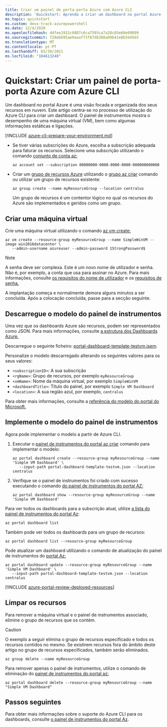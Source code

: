 ```yaml
---
title: Criar um painel de porta-porta Azure com Azure CLI
description: 'Quickstart: Aprenda a criar um dashboard no portal Azure utilizando o Azure CLI. Um dashboard é uma visão focada e organizada dos seus recursos em nuvem.'
ms.topic: quickstart
ms.custom: devx-track-azurepowershell
ms.date: 12/4/2020
ms.openlocfilehash: ddfee1932c6887c6ca7593ca7a28c03e68e09899
ms.sourcegitcommit: f28ebb95ae9aaaff3f87d8388a09b41e0b3445b5
ms.translationtype: MT
ms.contentlocale: pt-PT
ms.lasthandoff: 03/30/2021
ms.locfileid: "104613248"
---
```

# <a name="quickstart-create-an-azure-portal-dashboard-with-azure-cli"></a>Quickstart: Criar um painel de porta-porta Azure com Azure CLI

Um dashboard no portal Azure é uma visão focada e organizada dos seus recursos em nuvem. Este artigo centra-se no processo de utilização do Azure CLI para criar um dashboard.
O painel de instrumentos mostra o desempenho de uma máquina virtual (VM), bem como algumas informações estáticas e ligações.


[!INCLUDE [azure-cli-prepare-your-environment.md](../../includes/azure-cli-prepare-your-environment.md)]

- Se tiver várias subscrições do Azure, escolha a subscrição adequada para faturar os recursos.
Selecione uma subscrição utilizando o comando [conjunto de conta az:](/cli/azure/account#az_account_set)

  ```azurecli
  az account set --subscription 00000000-0000-0000-0000-000000000000
  ```

- Criar um [grupo de recursos Azure](../azure-resource-manager/management/overview.md) utilizando o [grupo az criar](/cli/azure/group#az_group_create) comando ou utilizar um grupo de recursos existente:

  ```azurecli
  az group create --name myResourceGroup --location centralus
  ```

   Um grupo de recursos é um contentor lógico no qual os recursos do Azure são implementados e geridos como um grupo.

## <a name="create-a-virtual-machine"></a>Criar uma máquina virtual

Crie uma máquina virtual utilizando o comando [az vm create:](/cli/azure/vm#az_vm_create)

```azurecli
az vm create --resource-group myResourceGroup --name SimpleWinVM --image win2016datacenter \
   --admin-username azureuser --admin-password 1StrongPassword$
```

> [!Note]
> A senha deve ser complexa.
> Este é um novo nome de utilizador e senha.
> Não é, por exemplo, a conta que usa para assinar no Azure.
> Para mais informações, consulte [os requisitos do nome de utilizador](../virtual-machines/windows/faq.md#what-are-the-username-requirements-when-creating-a-vm) e os [requisitos de senha.](../virtual-machines/windows/faq.md#what-are-the-password-requirements-when-creating-a-vm)

A implantação começa e normalmente demora alguns minutos a ser concluída.
Após a colocação concluída, passe para a secção seguinte.

## <a name="download-the-dashboard-template"></a>Descarregue o modelo do painel de instrumentos

Uma vez que os dashboards Azure são recursos, podem ser representados como JSON.
Para mais informações, consulte [a estrutura dos Dashboards Azure.](./azure-portal-dashboards-structure.md)

Descarregue o seguinte ficheiro: [portal-dashboard-template-testvm.jsem](https://raw.githubusercontent.com/Azure/azure-docs-powershell-samples/master/azure-portal/portal-dashboard-template-testvm.json).

Personalize o modelo descarregado alterando os seguintes valores para os seus valores:

* `<subscriptionID>`: A sua subscrição
* `<rgName>`: Grupo de recursos, por exemplo `myResourceGroup`
* `<vmName>`: Nome da máquina virtual, por exemplo `SimpleWinVM`
* `<dashboardTitle>`: Título do painel, por exemplo `Simple VM Dashboard`
* `<location>`: A sua região azul, por exemplo, `centralus`

Para obter mais informações, consulte a [referência do modelo do portal do Microsoft.](/azure/templates/microsoft.portal/dashboards)

## <a name="deploy-the-dashboard-template"></a>Implemente o modelo do painel de instrumentos

Agora pode implementar o modelo a partir de Azure CLI.

1. Executar o [painel de instrumentos do portal az criar](/cli/azure/ext/portal/portal/dashboard#ext_portal_az_portal_dashboard_create) comando para implementar o modelo:

   ```azurecli
   az portal dashboard create --resource-group myResourceGroup --name 'Simple VM Dashboard' \
      --input-path portal-dashboard-template-testvm.json --location centralus
   ```

1. Verifique se o painel de instrumentos foi criado com sucesso executando o comando [do painel de instrumentos do portal AZ:](/cli/azure/ext/portal/portal/dashboard#ext_portal_az_portal_dashboard_show)

   ```azurecli
   az portal dashboard show --resource-group myResourceGroup --name 'Simple VM Dashboard'
   ```

Para ver todos os dashboards para a subscrição atual, utilize [a lista do painel de instrumentos do portal Az](/cli/azure/ext/portal/portal/dashboard#ext_portal_az_portal_dashboard_list):

```azurecli
az portal dashboard list
```

Também pode ver todos os dashboards para um grupo de recursos:

```azurecli
az portal dashboard list --resource-group myResourceGroup
```

Pode atualizar um dashboard utilizando o comando de atualização do painel de instrumentos do [portal Az:](/cli/azure/ext/portal/portal/dashboard#ext_portal_az_portal_dashboard_update)

```azurecli
az portal dashboard update --resource-group myResourceGroup --name 'Simple VM Dashboard' \
   --input-path portal-dashboard-template-testvm.json --location centralus
```

[!INCLUDE [azure-portal-review-deployed-resources](../../includes/azure-portal-review-deployed-resources.md)]

## <a name="clean-up-resources"></a>Limpar os recursos

Para remover a máquina virtual e o painel de instrumentos associado, elimine o grupo de recursos que os contém.

> [!CAUTION]
> O exemplo a seguir elimina o grupo de recursos especificado e todos os recursos contidos no mesmo.
> Se existirem recursos fora do âmbito deste artigo no grupo de recursos especificados, também serão eliminados.

```azurecli
az group delete --name myResourceGroup
```

Para remover apenas o painel de instrumentos, utilize o comando de eliminação do [painel de instrumentos do portal az:](/cli/azure/ext/portal/portal/dashboard#ext_portal_az_portal_dashboard_delete)

```azurecli
az portal dashboard delete --resource-group myResourceGroup --name "Simple VM Dashboard"
```

## <a name="next-steps"></a>Passos seguintes

Para obter mais informações sobre o suporte do Azure CLI para os dashboards, consulte [o painel de instrumentos do portal Az](/cli/azure/ext/portal/portal/dashboard).
